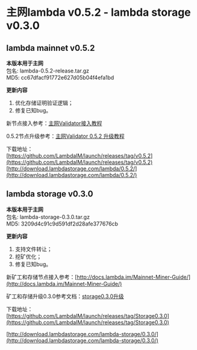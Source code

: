 # 主网lambda v0.5.2 - lambda storage v0.3.0

## lambda mainnet v0.5.2

**本版本用于主网**    
包名: lambda-0.5.2-release.tar.gz   
MD5: cc67dfacf91772e627d05b04f4efa1bd  

**更新内容**   
1. 优化存储证明验证逻辑；  
2. 修复已知bug。  


新节点接入参考：[主网Validator接入教程](http://docs.lambda.im/Mainnet-Validator-Guide/)   

0.5.2节点升级参考：[主网Validator 0.5.2 升级教程](http://docs.lambda.im/Mainnet-Validator-Upgrade-Guide/)

下载地址：  
[https://github.com/LambdaIM/launch/releases/tag/v0.5.2](https://github.com/LambdaIM/launch/releases/tag/v0.5.2)  
[http://download.lambdastorage.com/lambda/0.5.2/](http://download.lambdastorage.com/lambda/0.5.2/)

## lambda storage v0.3.0

**本版本用于主网**    
包名: lambda-storage-0.3.0.tar.gz  
MD5: 3209d4c91c9d591df2d28afe377676cb

**更新内容**   
1. 支持文件转让；
2. 挖矿优化；
3. 修复已知bug。   


新矿工和存储节点接入参考：[http://docs.lambda.im/Mainnet-Miner-Guide/](http://docs.lambda.im/Mainnet-Miner-Guide/)   

矿工和存储升级0.3.0参考文档：[storage0.3.0升级](http://docs.lambda.im/Mainnet-Store-Upgrade/)  

下载地址：   
[https://github.com/LambdaIM/launch/releases/tag/Storage0.3.0](https://github.com/LambdaIM/launch/releases/tag/Storage0.3.0)

[http://download.lambdastorage.com/lambda-storage/0.3.0/](http://download.lambdastorage.com/lambda-storage/0.3.0/)
